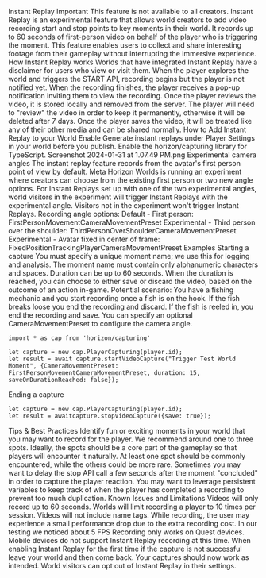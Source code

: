 Instant Replay
Important
This feature is not available to all creators.
Instant Replay is an experimental feature that allows world creators to add video recording start and stop points to key moments in their world. It records up to 60 seconds of first-person video on behalf of the player who is triggering the moment. This feature enables users to collect and share interesting footage from their gameplay without interrupting the immersive experience.
How Instant Replay works
Worlds that have integrated Instant Replay have a disclaimer for users who view or visit them. 
When the player explores the world and triggers the START API, recording begins but the player is not notified yet.
When the recording finishes, the player receives a pop-up notification inviting them to view the recording. 
Once the player reviews the video, it is stored locally and removed from the server. The player will need to "review" the video in order to keep it permanently, otherwise it will be deleted after 7 days. 
Once the player saves the video, it will be treated like any of their other media and can be shared normally.
How to Add Instant Replay to your World
Enable Generate instant replays under Player Settings in your world before you publish. 
Enable the horizon/capturing library for TypeScript.
Screenshot 2024-01-31 at 1.07.49 PM.png
Experimental camera angles
The instant replay feature records from the avatar's first person point of view by default. Meta Horizon Worlds is running an experiment where creators can choose from the existing first person or two new angle options.
For Instant Replays set up with one of the two experimental angles, world visitors in the experiment will trigger Instant Replays with the experimental angle. Visitors not in the experiment won't trigger Instant Replays.
Recording angle options:
Default - First person: FirstPersonMovementCameraMovementPreset
Experimental - Third person over the shoulder: ThirdPersonOverShoulderCameraMovementPreset
Experimental - Avatar fixed in center of frame: FixedPositionTrackingPlayerCameraMovementPreset
Examples
Starting a capture
You must specify a unique moment name; we use this for logging and analysis. The moment name must contain only alphanumeric characters and spaces.
Duration can be up to 60 seconds.
When the duration is reached, you can choose to either save or discard the video, based on the outcome of an action in-game.
Potential scenario:
You have a fishing mechanic and you start recording once a fish is on the hook. If the fish breaks loose you end the recording and discard. If the fish is reeled in, you end the recording and save.
You can specify an optional 
CameraMovementPreset
 to configure the camera angle.
```
import * as cap from 'horizon/capturing'

let capture = new cap.PlayerCapturing(player.id);
let result = await capture.startVideoCapture("Trigger Test World Moment", {CameraMovementPreset: FirstPersonMovementCameraMovementPreset, duration: 15, saveOnDurationReached: false});
```
Ending a capture
```
let capture = new cap.PlayerCapturing(player.id);
let result = awaitcapture.stopVideoCapture({save: true});
```
Tips & Best Practices
Identify fun or exciting moments in your world that you may want to record for the player. We recommend around one to three spots. Ideally, the spots should be a core part of the gameplay so that players will encounter it naturally. At least one spot should be commonly encountered, while the others could be more rare.
Sometimes you may want to delay the stop API call a few seconds after the moment "concluded" in order to capture the player reaction.
You may want to leverage persistent variables to keep track of when the player has completed a recording to prevent too much duplication.
Known Issues and Limitations
Videos will only record up to 60 seconds.
Worlds will limit recording a player to 10 times per session.
Videos will not include name tags.
While recording, the user may experience a small performance drop due to the extra recording cost. In our testing we noticed about 5 FPS
Recording only works on Quest devices. Mobile devices do not support Instant Replay recording at this time.
When enabling Instant Replay for the first time if the capture is not successful leave your world and then come back. Your captures should now work as intended.
World visitors can opt out of Instant Replay in their settings.